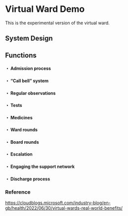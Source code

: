 # Virtual Ward Demo

This is the experimental version of the virtual ward.

## System Design 


## Functions

#### ・ Admission process

#### ・ “Call bell” system

#### ・ Regular observations

#### ・ Tests

#### ・ Medicines
#### ・ Ward rounds
#### ・ Board rounds
#### ・ Escalation
#### ・ Engaging the support network
#### ・ Discharge process

### Reference 
https://cloudblogs.microsoft.com/industry-blog/en-gb/health/2022/06/30/virtual-wards-real-world-benefits/
